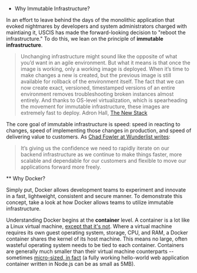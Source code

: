 * Why Immutable Infrastructure?

In an effort to leave behind the days of the monolithic application that evoked nightmares by developers and system administrators charged with maintiaing it, USCIS has made the forward-looking decision to "reboot the infrastructure."  To do this, we lean on the principle of **immutable infrastructure**.  

> Unchanging infrastructure might sound like the opposite of what you’d want in an agile environment.  But what it means is that once the image is working, only a working image is deployed. When it’s time to make changes a new is created, but the previous image is still available for rollback of the environment itself. The fact that we can now create exact, versioned, timestamped versions of an entire environment removes troubleshooting broken instances almost entirely. And thanks to OS-level virtualization, which is spearheading the movement for immutable infrastructure, these images are extremely fast to deploy.
> Adron Hall, [The New Stack](http://thenewstack.io/a-brief-look-at-immutable-infrastructure-and-why-it-is-such-a-quest/)

The core goal of immutable infrastructure is speed:  speed in reacting to changes, speed of implementing those changes in production, and speed of delivering value to customers.  As [Chad Fowler at Wunderlist writes](http://chadfowler.com/blog/2013/06/23/immutable-deployments/):

> It’s giving us the confidence we need to rapidly iterate on our backend infrastructure as we continue to make things faster, more scalable and dependable for our customers and flexible to move our applications forward more freely.

** Why Docker?

Simply put, Docker allows development teams to experiment and innovate in a fast, lightweight, consistent and secure manner.  To demonstrate this concept, take a look at how Docker allows teams to utilize immutable infrastructure.

Understanding Docker begins at the **container** level.  A container is a lot like a Linux virtual machine, [except that it's not](http://www.informationweek.com/strategic-cio/it-strategy/containers-explained-9-essentials-you-need-to-know/a/d-id/1318961).  Where a virtual machine requires its own guest operating system, storage, CPU, and RAM, a Docker container shares the kernel of its host machine.  This means no large, often wasteful operating system needs to be tied to each container.  Containers are generally much smaller than their virtual machine counterparts -- sometimes [micro-sized, in fact](http://www.iron.io/blog/2016/01/microcontainers-tiny-portable-containers.html) (a fully working hello-world web application container written in Node.js can be as small as 5MB).

